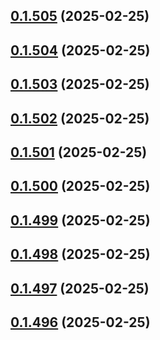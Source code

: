 ## [0.1.505](https://github.com/binary-braids/terraform-oracle/compare/v0.1.504...v0.1.505) (2025-02-25)



## [0.1.504](https://github.com/binary-braids/terraform-oracle/compare/v0.1.503...v0.1.504) (2025-02-25)



## [0.1.503](https://github.com/binary-braids/terraform-oracle/compare/v0.1.502...v0.1.503) (2025-02-25)



## [0.1.502](https://github.com/binary-braids/terraform-oracle/compare/v0.1.501...v0.1.502) (2025-02-25)



## [0.1.501](https://github.com/binary-braids/terraform-oracle/compare/v0.1.500...v0.1.501) (2025-02-25)



## [0.1.500](https://github.com/binary-braids/terraform-oracle/compare/v0.1.499...v0.1.500) (2025-02-25)



## [0.1.499](https://github.com/binary-braids/terraform-oracle/compare/v0.1.498...v0.1.499) (2025-02-25)



## [0.1.498](https://github.com/binary-braids/terraform-oracle/compare/v0.1.497...v0.1.498) (2025-02-25)



## [0.1.497](https://github.com/binary-braids/terraform-oracle/compare/v0.1.496...v0.1.497) (2025-02-25)



## [0.1.496](https://github.com/binary-braids/terraform-oracle/compare/v0.1.495...v0.1.496) (2025-02-25)



